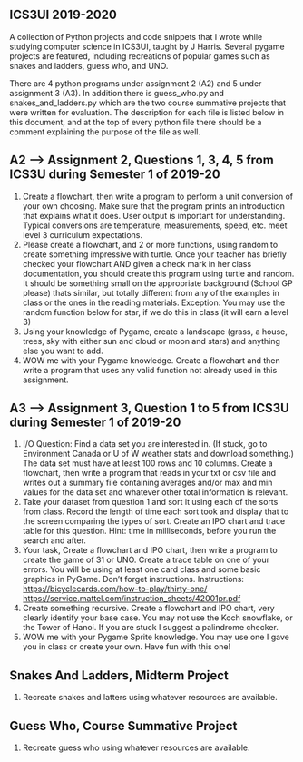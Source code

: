 
## ICS3UI 2019-2020

A collection of Python projects and code snippets that I wrote while studying computer science in ICS3UI, taught by J Harris. Several pygame projects are featured, including recreations of popular games such as snakes and ladders, guess who, and UNO.

There are 4 python programs under assignment 2 (A2) and 5 under assignment 3 (A3). In addition there is guess\_who.py and snakes\_and_ladders.py which are the two course summative projects that were written for evaluation. The description for each file is listed below in this document, and at the top of every python file there should be a comment explaining the purpose of the file as well.

## A2 --> Assignment 2, Questions 1, 3, 4, 5 from ICS3U during Semester 1 of 2019-20
1. Create a flowchart, then write a program to perform a unit conversion of
your own choosing. Make sure that the program prints an introduction that explains what it
does. User output is important for understanding. Typical conversions are temperature,
measurements, speed, etc. meet level 3 curriculum expectations.
3. Please create a flowchart, and 2 or more functions, using random to create something
impressive with turtle. Once your teacher has briefly checked your flowchart AND given a check
mark in her class documentation, you should create this program using turtle and random. It
should be something small on the appropriate background (School GP please) thats similar, but
totally different from any of the examples in class or the ones in the reading materials.
Exception: You may use the random function below for star, if we do this in
class (it will earn a level 3)
4. Using your knowledge of Pygame, create a landscape (grass, a house, trees, sky with either
sun and cloud or moon and stars) and anything else you want to add.
5. WOW me with your Pygame knowledge. Create a flowchart and then write a program that
uses any valid function not already used in this assignment.

## A3 --> Assignment 3, Question 1 to 5 from ICS3U during Semester 1 of 2019-20
1. I/O Question: Find a data set you are interested in. (If stuck,
go to Environment Canada or U of W weather stats and
download something.) The data set must have at least 100
rows and 10 columns. Create a flowchart, then write a program
that reads in your txt or csv file and writes out a summary file
containing averages and/or max and min values for the data set
and whatever other total information is relevant.
2. Take your dataset from question 1 and sort it using each of the sorts from class.
Record the length of time each sort took and display that to the screen
comparing the types of sort. Create an IPO chart and trace table for this
question. Hint: time in milliseconds, before you run the search and after.
3. Your task, Create a flowchart and IPO chart, then write a program to create the
game of 31 or UNO. Create a trace table on one of your errors. You will be using
at least one card class and some basic graphics in PyGame. Don’t forget
instructions. Instructions: https://bicyclecards.com/how-to-play/thirty-one/
https://service.mattel.com/instruction_sheets/42001pr.pdf
4. Create something recursive. Create a flowchart and IPO chart, very clearly
identify your base case. You may not use the Koch snowflake, or the Tower of
Hanoi. If you are stuck I suggest a palindrome checker.
5. WOW me with your Pygame Sprite knowledge. You may
use one I gave you in class or create your own. Have fun
with this one!

## Snakes And Ladders, Midterm Project
1. Recreate snakes and latters using whatever resources are available.

## Guess Who, Course Summative Project
1. Recreate guess who using whatever resources are available.

